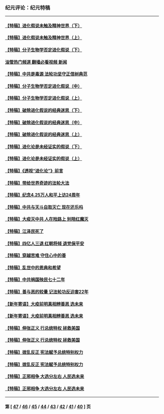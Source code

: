 ### 纪元评论：纪元特稿
---
#### [【特稿】进化假说未触及精神世界（下）](../../pages/nsc424/n14048707.md?08110330) 
#### [【特稿】进化假说未触及精神世界（上）](../../pages/nsc424/n14042113.md?08110330) 
#### [【特稿】分子生物学否定进化假说（下）](../../pages/nsc424/n14038267.md?08110330) 
#### [油管热门频道 翻墙必看视频 新闻](ok?08110330)
#### [【特稿】中共是毒源 法轮功坚守正信树典范](../../pages/nsc424/n14037281.md?08110330) 
#### [【特稿】分子生物学否定进化假说（中）](../../pages/nsc424/n14035548.md?08110330) 
#### [【特稿】分子生物学否定进化假说（上）](../../pages/nsc424/n14032398.md?08110330) 
#### [【特稿】破除进化假说的经典迷思（下）](../../pages/nsc424/n14029015.md?08110330) 
#### [【特稿】破除进化假说的经典迷思（中）](../../pages/nsc424/n14027341.md?08110330) 
#### [【特稿】破除进化假说的经典迷思（上）](../../pages/nsc424/n14024749.md?08110330) 
#### [【特稿】进化论是未经证实的假说（下）](../../pages/nsc424/n14022170.md?08110330) 
#### [【特稿】进化论是未经证实的假说（上）](../../pages/nsc424/n14020737.md?08110330) 
#### [【特稿】《透视“进化论”》前言](../../pages/nsc424/n14019941.md?08110330) 
#### [【特稿】带给世界奇迹的法轮大法](../../pages/nsc424/n13994132.md?08110330) 
#### [【特稿】纪念4.25万人和平上访24周年](../../pages/nsc424/n13980883.md?08110330) 
#### [【特稿】中共与天斗自取灭亡 现在还乐吗](../../pages/nsc424/n13897482.md?08110330) 
#### [【特稿】大疫灭中共 人在险路上 别陪红魔灭](../../pages/nsc424/n13890697.md?08110330) 
#### [【特稿】江泽民死了](../../pages/nsc424/n13876300.md?08110330) 
#### [【特稿】四亿人三退 红朝将倾 退党保平安](../../pages/nsc424/n13794378.md?08110330) 
#### [【特稿】穿越苦难 守住心中的善](../../pages/nsc424/n13784979.md?08110330) 
#### [【特稿】乱世中的恩典和希望](../../pages/nsc424/n13734687.md?08110330) 
#### [【特稿】中共祸国殃民七十二年](../../pages/nsc424/n13272607.md?08110330) 
#### [【特稿】善与恶的较量 记法轮功反迫害22年](../../pages/nsc424/n13086597.md?08110330) 
#### [【新年寄语】大疫前明真相辨善恶 选未来](../../pages/nsc424/n12660855.md?08110330) 
#### [【新年寄语】大疫前明真相辨善恶 选未来](../../pages/nsc424/n12660855.md?08110330) 
#### [【特稿】伸张正义 行总统特权 拯救美国](../../pages/nsc424/n12616806.md?08110330) 
#### [【特稿】伸张正义 行总统特权 拯救美国](../../pages/nsc424/n12616806.md?08110330) 
#### [【特稿】拨乱反正 宪法赋予总统特别权力](../../pages/nsc424/n12598306.md?08110330) 
#### [【特稿】拨乱反正 宪法赋予总统特别权力](../../pages/nsc424/n12598306.md?08110330) 
#### [【特稿】正邪相争 大选分左右 人民选未来](../../pages/nsc424/n12545208.md?08110330) 
#### [【特稿】正邪相争 大选分左右 人民选未来](../../pages/nsc424/n12545208.md?08110330) 

---
#### 第 [ [47](./47.md?08110330) / [46](./46.md?08110330) / [45](./45.md?08110330) / [44](./44.md?08110330) / [43](./43.md?08110330) / [42](./42.md?08110330) / [41](./41.md?08110330) / [40](./40.md?08110330) ] 页
